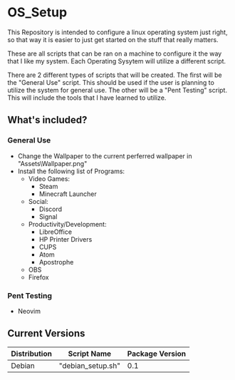 # OS_Setup

This Repository is intended to configure a linux operating system just right, so that way it is easier to just get started on the stuff that really matters.

These are all scripts that can be ran on a machine to configure it the way that I like my system. Each Operating Sysytem will utilize a different script.

There are 2 different types of scripts that will be created. The first will be the "General Use" script. This should be used if the user is planning to utilize the system for general use. The other will be a "Pent Testing" script. This will include the tools that I have learned to utilize.

## What's included?

### General Use

- Change the Wallpaper to the current perferred wallpaper in "Assets\Wallpaper.png"
- Install the following list of Programs:
    - Video Games:
        - Steam
        - Minecraft Launcher
    - Social:
        - Discord
        - Signal
    - Productivity/Development:
        - LibreOffice
        - HP Printer Drivers
        - CUPS
        - Atom
        - Apostrophe
    - OBS
    - Firefox

### Pent Testing
- Neovim

## Current Versions

| Distribution | Script Name       | Package Version |
|--------------|-------------------|-----------------|
| Debian       | "debian_setup.sh" | 0.1             |

